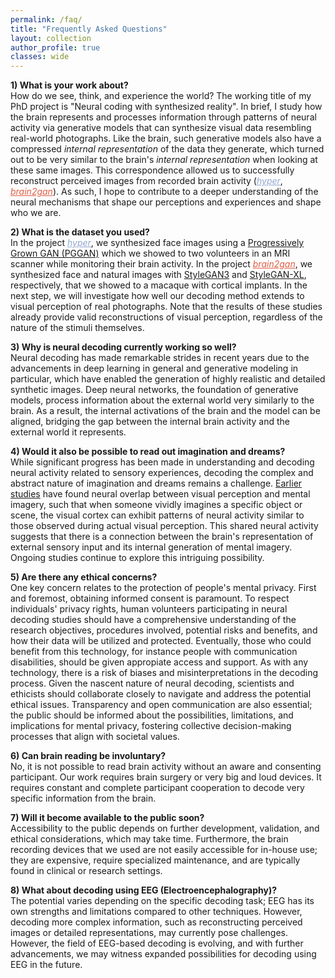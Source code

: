 ```yaml
---
permalink: /faq/
title: "Frequently Asked Questions"
layout: collection
author_profile: true
classes: wide
---
```


**1) What is your work about?**  
How do we see, think, and experience the world? The working title of my PhD project is "Neural coding with synthesized reality". In brief, I study how the brain represents and processes information through patterns of neural activity via generative models that can synthesize visual data resembling real-world photographs. Like the brain, such generative models also have a compressed _internal representation_ of the data they generate, which turned out to be very similar to the brain's _internal representation_ when looking at these same images. This correspondence allowed us to successfully reconstruct perceived images from recorded brain activity (<a href="/work/hyper" style="color: #92A8D1;"><i>hyper</i></a>, <a href="/work/brain2gan" style="color: #E15D44;"><i>brain2gan</i></a>). As such, I hope to contribute to a deeper understanding of the neural mechanisms that shape our perceptions and experiences and shape who we are. 

**2) What is the dataset you used?**  
In the project <a href="/work/hyper" style="color: #92A8D1;"><i>hyper</i></a>, we synthesized face images using a <a href="https://github.com/tkarras/progressive_growing_of_gans">Progressively Grown GAN (PGGAN)</a> which we showed to two volunteers in an MRI scanner while monitoring their brain activity. In the project <a href="/work/brain2gan" style="color: #E15D44;"><i>brain2gan</i></a>, we synthesized face and natural images with <a href="https://github.com/NVlabs/stylegan3">StyleGAN3</a> and <a href="https://github.com/autonomousvision/stylegan-xl">StyleGAN-XL</a>, respectively, that we showed to a macaque with cortical implants. In the next step, we will investigate how well our decoding method extends to visual perception of real photographs. Note that the results of these studies already provide valid reconstructions of visual perception, regardless of the nature of the stimuli themselves.

**3) Why is neural decoding currently working so well?**  
Neural decoding has made remarkable strides in recent years due to the advancements in deep learning in general and generative modeling in particular, which have enabled the generation of highly realistic and detailed synthetic images. Deep neural networks, the foundation of generative models, process information about the external world very similarly to the brain. As a result, the internal activations of the brain and the model can be aligned, bridging the gap between the internal brain activity and the external world it represents.

**4) Would it also be possible to read out imagination and dreams?**  
While significant progress has been made in understanding and decoding neural activity related to sensory experiences, decoding the complex and abstract nature of imagination and dreams remains a challenge. <a href="https://doi.org/10.1016/j.tics.2019.02.004">Earlier studies</a> have found neural overlap between visual perception and mental imagery, such that when someone vividly imagines a specific object or scene, the visual cortex can exhibit patterns of neural activity similar to those observed during actual visual perception. This shared neural activity suggests that there is a connection between the brain's representation of external sensory input and its internal generation of mental imagery. Ongoing studies continue to explore this intriguing possibility.

**5) Are there any ethical concerns?**  
One key concern relates to the protection of people's mental privacy. First and foremost, obtaining informed consent is paramount. To respect individuals' privacy rights, human volunteers participating in neural decoding studies should have a comprehensive understanding of the research objectives, procedures involved, potential risks and benefits, and how their data will be utilized and protected. Eventually, those who could benefit from this technology, for instance people with communication disabilities, should be given appropiate access and support. As with any technology, there is a risk of biases and misinterpretations in the decoding process. Given the nascent nature of neural decoding, scientists and ethicists should collaborate closely to navigate and address the potential ethical issues. Transparency and open communication are also essential; the public should be informed about the possibilities, limitations, and implications for mental privacy, fostering collective decision-making processes that align with societal values.

**6) Can brain reading be involuntary?**  
No, it is not possible to read brain activity without an aware and consenting participant. Our work requires brain surgery or very big and loud devices. It requires constant and complete participant cooperation to decode very specific information from the brain.

**7) Will it become available to the public soon?**  
Accessibility to the public depends on further development, validation, and ethical considerations, which may take time. Furthermore, the brain recording devices that we used are not easily accessible for in-house use; they are expensive, require specialized maintenance, and are typically found in clinical or research settings.

**8) What about decoding using EEG (Electroencephalography)?**  
The potential varies depending on the specific decoding task; EEG has its own strengths and limitations compared to other techniques. However, decoding more complex information, such as reconstructing perceived images or detailed representations, may currently pose challenges. However, the field of EEG-based decoding is evolving, and with further advancements, we may witness expanded possibilities for decoding using EEG in the future.



<!-- **Q: Could we apply a model trained on one subject to someone else's brain?**  
Not directly because brain are wired differently. But there are ways, such as hyperalignment, as we did in this blog post.
Applying a model trained on one individual to another person's brain may require adaptation or additional training due to individual differences. -->

<!-- **Q: Brain reading of pets?**  
Dogs in the scanner, but they need to be in the scanner. -->